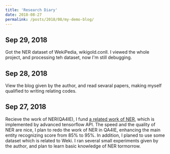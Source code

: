 ```yaml
---
title: 'Research Diary'
date: 2018-08-27
permalink: /posts/2018/08/my-demo-blog/
---
```


Sep 29, 2018
---
Got the NER dataset of WekiPedia, wikigold.conll. I viewed the whole project, and processing teh dataset, now I'm still debugging. 

Sep 28, 2018
---
View the blog given by the author, and read sevaral papers, making myself qualified to writing relating codes.

Sep 27, 2018
---
Recieve the work of NER(QA4IE), I fund [a related work of NER](https://github.com/guillaumegenthial/tf_ner), which is implemented by advanced tensorflow API. The speed and the quality of NER are nice, I plan to redo the work of NER in QA4IE, enhancing the main entity recognizing score from 85% to 95%. In addition, I planed to use some dataset which is related to Weki. I ran several small experiments given by the author, and plan to learn basic knowledge of NER tormorrow.

